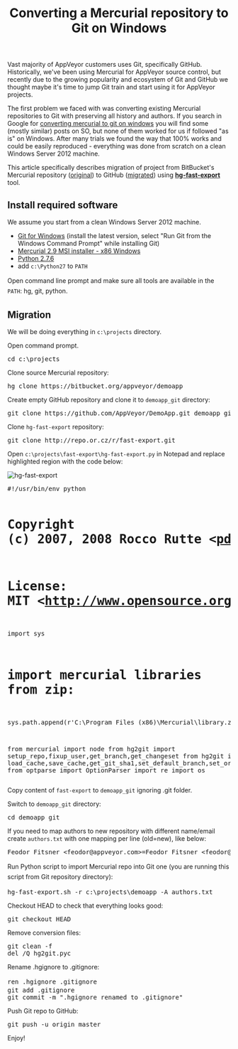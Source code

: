 ﻿---
layout: post
title: Converting a Mercurial repository to Git on Windows
---

Vast majority of AppVeyor customers uses Git, specifically GitHub. Historically, we've been using Mercurial for AppVeyor source control, but recently due to the growing popularity and ecosystem of Git and GitHub we thought maybe it's time to jump Git train and start using it for AppVeyor projects.

The first problem we faced with was converting existing Mercurial repositories to Git with preserving all history and authors. If you search in Google for <a href="https://www.google.ca/search?q=converting+mercurial+to+git+windows&amp;oq=converting+mercurial+to+git+windows">converting mercurial to git on windows</a> you will find some (mostly similar) posts on SO, but none of them worked for us if followed "as is" on Windows. After many trials we found the way that 100% works and could be easily reproduced - everything was done from scratch on a clean Windows Server 2012 machine.

This article specifically describes migration of project from BitBucket's Mercurial repository (<a href="https://bitbucket.org/appveyor/demoapp">original</a>) to GitHub (<a href="https://github.com/AppVeyor/DemoApp">migrated</a>) using <a href="http://repo.or.cz/w/fast-export.git"><strong>hg-fast-export</strong></a> tool.
<h2>Install required software</h2>
We assume you start from a clean Windows Server 2012 machine.
<ul>
    <li><a href="http://git-scm.com/">Git for Windows</a> (install the latest version, select "Run Git from the Windows Command Prompt" while installing Git)</li>
    <li><a href="http://mercurial.selenic.com/downloads/">Mercurial 2.9 MSI installer - x86 Windows</a></li>
    <li><a href="http://www.python.org/downloads/">Python 2.7.6</a></li>
    <li>add <code>c:\Python27</code> to <code>PATH</code></li>
</ul>
<span style="font-style:inherit;line-height:1.625;">Open command line prompt and make sure all tools are available in the <code>PATH</code>: </span>hg, git, python.
<h2>Migration</h2>
We will be doing everything in <code>c:\projects</code> directory.

Open command prompt.
<pre>cd c:\projects</pre>
Clone source Mercurial repository:
<pre>hg clone https://bitbucket.org/appveyor/demoapp</pre>
Create empty GitHub repository and clone it to <code>demoapp_git</code> directory:
<pre>git clone https://github.com/AppVeyor/DemoApp.git demoapp_git</pre>
Clone <code>hg-fast-export</code> repository:
<pre>git clone http://repo.or.cz/r/fast-export.git</pre>
Open <code>c:\projects\fast-export\hg-fast-export.py</code> in Notepad and replace highlighted region with the code below:

<img alt="hg-fast-export" src="/site/images/posts/hg-to-git/hg-fast-export.png">
<pre>#!/usr/bin/env python

# Copyright (c) 2007, 2008 Rocco Rutte &lt;pdmef@gmx.net&gt; and others.
# License: MIT &lt;http://www.opensource.org/licenses/mit-license.php&gt;

import sys

# import mercurial libraries from zip:
sys.path.append(r'C:\Program Files (x86)\Mercurial\library.zip')

from mercurial import node
from hg2git import setup_repo,fixup_user,get_branch,get_changeset
from hg2git import load_cache,save_cache,get_git_sha1,set_default_branch,set_origin_name
from optparse import OptionParser
import re
import os</pre>
Copy content of <code>fast-export</code> to <code>demoapp_git</code> ignoring .git folder.

Switch to <code>demoapp_git</code> directory:
<pre>cd demoapp_git</pre>
If you need to map authors to new repository with different name/email create <code>authors.txt</code> with one mapping per line (old=new), like below:
<pre>Feodor Fitsner &lt;feodor@appveyor.com&gt;=Feodor Fitsner &lt;feodor@fitsner.com&gt;</pre>
<span style="font-style:inherit;line-height:1.625;">Run Python script to import Mercurial repo into Git one (you are running this script from Git repository directory):</span>
<pre>hg-fast-export.sh -r c:\projects\demoapp -A authors.txt</pre>
Checkout HEAD to check that everything looks good:
<pre>git checkout HEAD</pre>
Remove conversion files:
<pre>git clean -f
del /Q hg2git.pyc</pre>
Rename .hgignore to .gitignore:
<pre><span style="font-style:inherit;line-height:1.625;">ren .hgignore .gitignore
</span>git add .gitignore
git commit -m ".hgignore renamed to .gitignore"</pre>
Push Git repo to GitHub:
<pre>git push -u origin master</pre>
Enjoy!